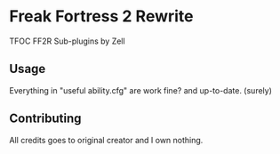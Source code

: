 # Freak Fortress 2 Rewrite

TFOC FF2R Sub-plugins by Zell

## Usage

Everything in "useful ability.cfg" are work fine? and up-to-date. (surely)

## Contributing

All credits goes to original creator and I own nothing.
